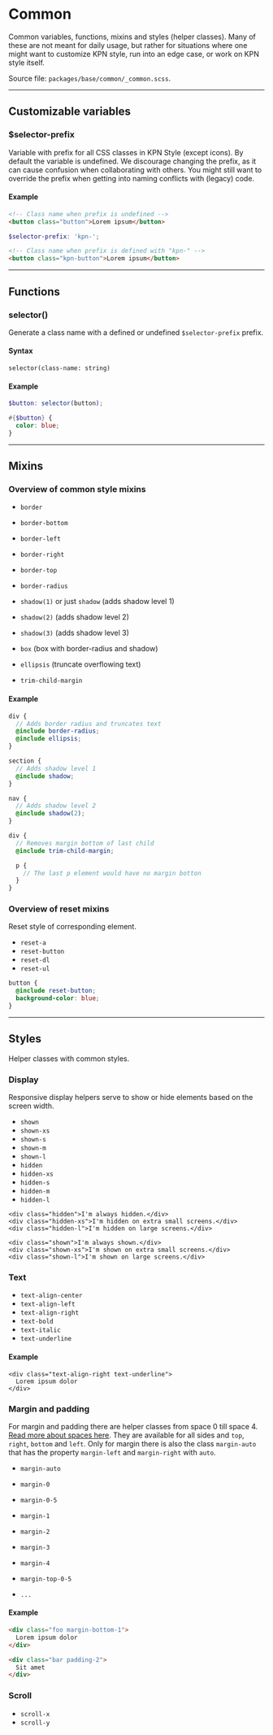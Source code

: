 # Common
Common variables, functions, mixins and styles (helper classes). Many of these are not meant for daily usage, but rather for situations where one might want to customize KPN style, run into an edge case, or work on KPN style itself.

Source file: `packages/base/common/_common.scss`.

---

## Customizable variables

### $selector-prefix
Variable with prefix for all CSS classes in KPN Style (except icons). By default the variable is undefined. We discourage changing the prefix, as it can cause confusion when collaborating with others. You might still want to override the prefix when getting into naming conflicts with (legacy) code.

#### Example
```html
<!-- Class name when prefix is undefined -->
<button class="button">Lorem ipsum</button>
```

```scss
$selector-prefix: 'kpn-';
```

```html
<!-- Class name when prefix is defined with "kpn-" -->
<button class="kpn-button">Lorem ipsum</button>
```

---

## Functions

### selector()
Generate a class name with a defined or undefined `$selector-prefix` prefix.

#### Syntax
```
selector(class-name: string)
```

#### Example
```scss
$button: selector(button);

#{$button} {
  color: blue;
}
```

---

## Mixins

### Overview of common style mixins
* `border`
* `border-bottom`
* `border-left`
* `border-right`
* `border-top`
* `border-radius`

* `shadow(1)` or just `shadow` (adds shadow level 1)
* `shadow(2)` (adds shadow level 2)
* `shadow(3)` (adds shadow level 3)

* `box` (box with border-radius and shadow)
* `ellipsis` (truncate overflowing text)
* `trim-child-margin`

#### Example
```scss
div {
  // Adds border radius and truncates text
  @include border-radius;
  @include ellipsis;
}

section {
  // Adds shadow level 1 
  @include shadow;
}

nav {
  // Adds shadow level 2
  @include shadow(2);
}

div {
  // Removes margin bottom of last child 
  @include trim-child-margin;

  p {
    // The last p element would have no margin botton 
  }
}
```

### Overview of reset mixins
Reset style of corresponding element.
* `reset-a`
* `reset-button`
* `reset-dl`
* `reset-ul`

```scss
button {
  @include reset-button;
  background-color: blue;
}
```

---

## Styles
Helper classes with common styles.

### Display
Responsive display helpers serve to show or hide elements based on the screen width.

* `shown`
* `shown-xs`
* `shown-s`
* `shown-m`
* `shown-l`
* `hidden`
* `hidden-xs`
* `hidden-s`
* `hidden-m`
* `hidden-l`
```html*example="display-helpers"
<div class="hidden">I'm always hidden.</div>
<div class="hidden-xs">I'm hidden on extra small screens.</div>
<div class="hidden-l">I'm hidden on large screens.</div>

<div class="shown">I'm always shown.</div>
<div class="shown-xs">I'm shown on extra small screens.</div>
<div class="shown-l">I'm shown on large screens.</div>
```

### Text
* `text-align-center`
* `text-align-left`
* `text-align-right`
* `text-bold`
* `text-italic`
* `text-underline`

#### Example
```html*example
<div class="text-align-right text-underline">
  Lorem ipsum dolor
</div>
```


### Margin and padding
For margin and padding there are helper classes from space 0 till space 4. [Read more about spaces here](/#/base/space). They are available for all sides and `top`, `right`, `bottom` and `left`. Only for margin there is also the class `margin-auto` that has the property `margin-left` and `margin-right` with `auto`.

* `margin-auto`
* `margin-0`
* `margin-0-5`
* `margin-1`
* `margin-2`
* `margin-3`
* `margin-4`

* `margin-top-0-5`
* `...`

#### Example
```html
<div class="foo margin-bottom-1">
  Lorem ipsum dolor
</div>

<div class="bar padding-2">
  Sit amet
</div>
```

### Scroll
* `scroll-x`
* `scroll-y`
